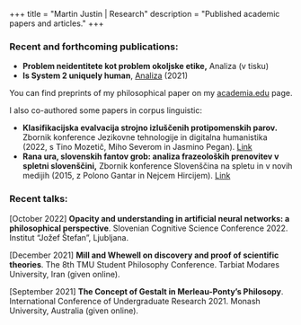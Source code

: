 +++
title = "Martin Justin | Research"
description = "Published academic papers and articles."
+++

### Recent and forthcoming publications:

- **Problem neidentitete kot problem okoljske etike,** Analiza (v tisku)
- **Is System 2 uniquely human**, [Analiza](https://daf.splet.arnes.si/files/2022/08/Analiza_01_2021.pdf) (2021)

You can find preprints of my philosophical paper on my [academia.edu](https://uni-aas.academia.edu/MartinJustin) page.

I also co-authored some papers in corpus linguistic:

- **Klasifikacijska evalvacija strojno izluščenih protipomenskih parov.** Zbornik konference Jezikovne tehnologije in digitalna humanistika (2022, s Tino Mozetič, Miho Severom in Jasmino Pegan). [Link](https://nl.ijs.si/jtdh22/pdf/JTDH2022_Proceedings_intro.pdf)
- **Rana ura, slovenskih fantov grob: analiza frazeoloških prenovitev v spletni slovenščini,** Zbornik konference Slovenščina na spletu in v novih medijih (2015, z Polono Gantar in Nejcem Hircijem). [Link](https://nl.ijs.si/janes/wp-content/uploads/2015/11/Konferenca2015.pdf)

### Recent talks:

[October 2022] **Opacity and understanding in artificial neural networks: a philosophical perspective**. Slovenian Cognitive Science Conference 2022. Institut “Jožef Štefan”, Ljubljana.

[December 2021] **Mill and Whewell on discovery and proof of scientific theories**. The 8th TMU Student Philosophy Conference. Tarbiat Modares University, Iran (given online).

[September 2021] **The Concept of Gestalt in Merleau-Ponty’s Philosopy**. International Conference of Undergraduate Research 2021. Monash University, Australia (given online).
